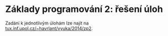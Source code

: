 # Základy programování 2: řešení úloh
Zadání k jednotlivým úlohám lze najít na [tux.inf.upol.cz/~havrlant/vyuka/2014/zp2](http://tux.inf.upol.cz/~havrlant/vyuka/2014/zp2/).